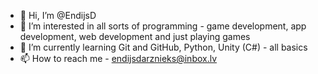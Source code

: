 - 👋 Hi, I’m @EndijsD
- 👀 I’m interested in all sorts of programming - game development, app development, web development and just playing games
- 🌱 I’m currently learning Git and GitHub, Python, Unity (C#) - all basics
- 📫 How to reach me - endijsdarznieks@inbox.lv

<!---
EndijsD/EndijsD is a ✨ special ✨ repository because its `README.md` (this file) appears on your GitHub profile.
You can click the Preview link to take a look at your changes.
--->

